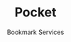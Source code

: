 ---
title: Pocket
subtitle: Bookmark Services
provider: mozilla
aliases:
    - /ethical-alternatives-to-pocket/
---